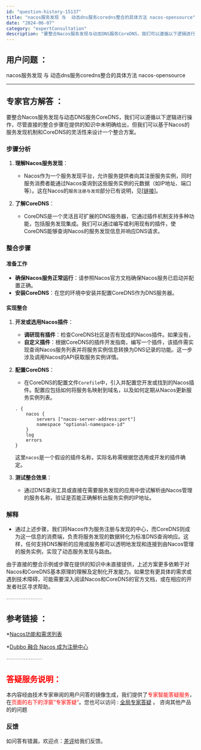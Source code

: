 ```yaml
---
id: "question-history-15137"
title: "nacos服务发现 与  动态dns服务coredns整合的具体方法 nacos-opensource"
date: "2024-06-07"
category: "expertConsultation"
description: "要整合Nacos服务发现与动态DNS服务CoreDNS，我们可以遵循以下逻辑进行操作，尽管直接的整合步骤在提供的知识中未明确给出，但我们可以基于Nacos的服务发现机制和CoreDNS的灵活性来设计一个整合方案。### 步骤分析1. **理解Nacos服务发现**：   - Nacos作为一个服务发"
---
```


## 用户问题 ： 
 nacos服务发现 与  动态dns服务coredns整合的具体方法 nacos-opensource 

---------------
## 专家官方解答 ：

要整合Nacos服务发现与动态DNS服务CoreDNS，我们可以遵循以下逻辑进行操作，尽管直接的整合步骤在提供的知识中未明确给出，但我们可以基于Nacos的服务发现机制和CoreDNS的灵活性来设计一个整合方案。

### 步骤分析

1. **理解Nacos服务发现**：
   - Nacos作为一个服务发现平台，允许服务提供者向其注册服务实例，同时服务消费者能通过Nacos查询到这些服务实例的元数据（如IP地址、端口等）。这在Nacos的`服务注册与发现`部分已有说明，见[[链接](https://github.com/alibaba/nacos/tree/develop/naming)]。

2. **了解CoreDNS**：
   - CoreDNS是一个灵活且可扩展的DNS服务器，它通过插件机制支持多种功能，包括服务发现集成。我们可以通过编写或利用现有的插件，使CoreDNS能够查询Nacos的服务发现信息并响应DNS请求。

### 整合步骤

#### 准备工作
- **确保Nacos服务正常运行**：请参照Nacos官方文档确保Nacos服务已启动并配置正确。
- **安装CoreDNS**：在您的环境中安装并配置CoreDNS作为DNS服务器。

#### 实现整合
1. **开发或选用Nacos插件**：
   - **调研现有插件**：检查CoreDNS社区是否有现成的Nacos插件。如果没有，
   - **自定义插件**：根据CoreDNS的插件开发指南，编写一个插件，该插件需实现查询Nacos服务列表并将服务实例信息转换为DNS记录的功能。这一步涉及调用Nacos的API获取服务实例详情。

2. **配置CoreDNS**：
   - 在CoreDNS的配置文件`Corefile`中，引入并配置您开发或找到的Nacos插件。配置应包括如何将服务名映射到域名，以及如何定期从Nacos更新服务实例列表。

   ```plaintext
   . {
       nacos {
           servers ["nacos-server-address:port"]
           namespace "optional-namespace-id"
       }
       log
       errors
   }
   ```
   这里`nacos`是一个假设的插件名称，实际名称需根据您选用或开发的插件确定。

3. **测试整合效果**：
   - 通过DNS查询工具或直接在需要服务发现的应用中尝试解析由Nacos管理的服务名称，验证是否能正确解析出服务实例的IP地址。

### 解释
- 通过上述步骤，我们将Nacos作为服务注册与发现的中心，而CoreDNS则成为这一信息的消费端，负责将服务发现的数据转化为标准DNS查询响应。这样，任何支持DNS解析的应用或服务都可以透明地发现和连接到由Nacos管理的服务实例，实现了动态服务发现与路由。

由于直接的整合示例或步骤在提供的知识中未直接提供，上述方案更多依赖于对Nacos和CoreDNS基本原理的理解及定制化开发能力。如果您有更具体的需求或遇到技术障碍，可能需要深入阅读Nacos和CoreDNS的官方文档，或在相应的开发者社区寻求帮助。


<font color="#949494">---------------</font> 


## 参考链接 ：

*[Nacos功能和需求列表](https://nacos.io/docs/latest/archive/feature-list)
 
 *[Dubbo 融合 Nacos 成为注册中心](https://nacos.io/docs/latest/ecology/use-nacos-with-dubbo)


 <font color="#949494">---------------</font> 
 


## <font color="#FF0000">答疑服务说明：</font> 

本内容经由技术专家审阅的用户问答的镜像生成，我们提供了<font color="#FF0000">专家智能答疑服务</font>，在<font color="#FF0000">页面的右下的浮窗”专家答疑“</font>。您也可以访问 : [全局专家答疑](https://opensource.alibaba.com/chatBot) 。 咨询其他产品的的问题

### 反馈
如问答有错漏，欢迎点：[差评](https://ai.nacos.io/user/feedbackByEnhancerGradePOJOID?enhancerGradePOJOId=15139)给我们反馈。
